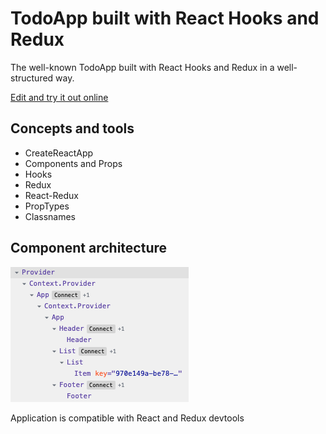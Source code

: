 # TodoApp built with React Hooks and Redux

The well-known TodoApp built with React Hooks and Redux in a well-structured way.

[Edit and try it out online](https://codesandbox.io/s/github/blacksonic/todoapp-react-hooks)

## Concepts and tools

- CreateReactApp
- Components and Props
- Hooks
- Redux
- React-Redux
- PropTypes
- Classnames

## Component architecture

![Architecture](./images/architecture.png)

Application is compatible with React and Redux devtools
